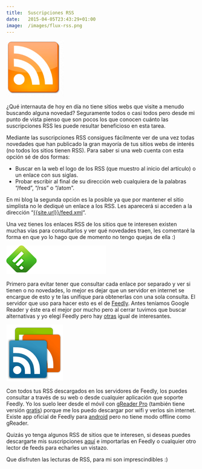 ```yaml
---
title:  Suscripciones RSS
date:   2015-04-05T23:43:29+01:00
image:  /images/flux-rss.png
---
```

![RSS logo](flux-rss.png)

¿Qué internauta de hoy en día no tiene sitios webs que visite a menudo buscando alguna novedad? Seguramente todos o casi todos pero desde mi punto de vista pienso que son pocos los que conocen cuánto las suscripciones RSS les puede resultar beneficioso en esta tarea.

Mediante las suscripciones RSS consigues fácilmente ver de una vez todas novedades que han publicado la gran mayoría de tus sitios webs de interés (no todos los sitios tienen RSS). Para saber si una web cuenta con esta opción sé de dos formas:

* Buscar en la web el logo de los RSS (que muestro al inicio del artículo) o un enlace con sus siglas.
* Probar escribir al final de su dirección web cualquiera de la palabras “/feed”, “/rss” o “/atom”.

En mi blog la segunda opción es la posible ya que por mantener el sitio simplista no le dediqué un enlace a los RSS. Les aparecerá si acceden a la dirección “[{{site.url}}/feed.xml]({{site.url}}/feed.xml)“.

Una vez tienes los enlaces RSS de los sitios que te interesen existen muchas vías para consultarlos y ver qué novedades traen, les comentaré la forma en que yo lo hago que de momento no tengo quejas de ella :)

![Feedly logo](feedly-inv.png)

Primero para evitar tener que consultar cada enlace por separado y ver si tienen o no novedades, lo mejor es dejar que un servidor en internet se encargue de esto y te las unifique para obtenerlas con una sola consulta. El servidor que uso para hacer esto es el de [Feedly](http://feedly.com/). Antes teníamos Google Reader y éste era el mejor por mucho pero al cerrar tuvimos que buscar alternativas y yo elegí Feedly pero hay [otras](http://alternativeto.net/software/feedly/) igual de interesantes.

![gReader logo](greader.png)

Con todos tus RSS descargados en los servidores de Feedly, los puedes consultar a través de su web o desde cualquier aplicación que soporte Feedly. Yo los suelo leer desde el móvil con [gReader Pro](https://play.google.com/store/apps/details?id=com.noinnion.android.greader.readerpro) (también tiene versión [gratis](https://play.google.com/store/apps/details?id=com.noinnion.android.greader.reader)) porque me los puedo descargar por wifi y verlos sin internet. Existe app oficial de Feedly para [android](https://play.google.com/store/apps/details?id=com.devhd.feedly) pero no tiene modo offline como gReader.

Quizás yo tenga algunos RSS de sitios que te interesen, si deseas puedes descargarte mis suscripciones [aquí](/downloads/feedly.opml) e importarlas en Feedly o cualquier otro lector de feeds para echarles un vistazo.

Que disfruten las lecturas de RSS, para mi son imprescindibles :)